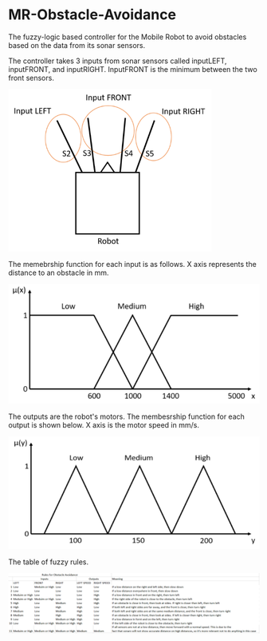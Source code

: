 # MR-Obstacle-Avoidance
The fuzzy-logic based controller for the Mobile Robot to avoid obstacles based on the data from its sonar sensors.

The controller takes 3 inputs from sonar sensors called inputLEFT, inputFRONT, and inputRIGHT. InputFRONT is the minimum between the two front sensors.

<img src="https://github.com/Lavr18/MR-Obstacle-Avoidance/blob/master/inputSensors.png" width="408" height = "325">

The memebrship function for each input is as follows. X axis represents the distance to an obstacle in mm.

![Alt text](https://github.com/Lavr18/MR-Obstacle-Avoidance/blob/master/inputMFforGit.PNG)

The outputs are the robot's motors. The membesrship function for each output is shown below. X axis is the motor speed in mm/s.

![Alt text](https://github.com/Lavr18/MR-Obstacle-Avoidance/blob/master/outputMFforGit.PNG)

The table of fuzzy rules.

![Alt text](https://github.com/Lavr18/MR-Obstacle-Avoidance/blob/master/fuzzyRules.PNG)

